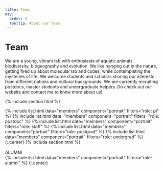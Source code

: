 ```yaml
---
title: Team
nav:
  order: 3
  tooltip: About our team
---
```


# Team

We are a young, vibrant lab with enthusiasts of aquatic animals, biodiversity, biogeography and evolution. We like hanging out in the nature, getting fired up about molecular lab and codes, while contemplating the mysteries of life. We welcome students and scholars sharing our interests from different nations and cultural backgrounds. We are currently recruiting postdocs, master students and undergraduate helpers. Do check out our website and contact me to know more about us!

{% include section.html %}

{%
  include list.html
  data="members"
  component="portrait"
  filters="role: pi"
%}
{%
  include list.html
  data="members"
  component="portrait"
  filters="role: postdoc"
%}
{%
  include list.html
  data="members"
  component="portrait"
  filters="role: staff"
%}
{%
  include list.html
  data="members"
  component="portrait"
  filters="role: postgrad"
%}
{%
  include list.html
  data="members"
  component="portrait"
  filters="role: undergrad"
%}
{:.center}
{% include section.html %}
<br><br>ALUMNI<br>
{%
  include list.html
  data="members"
  component="portrait"
  filters="role: alumni"
%}
{:.center}



